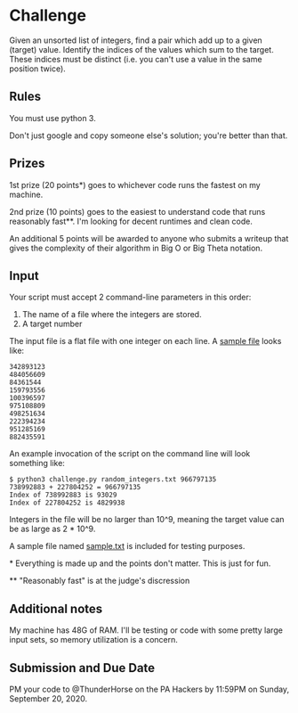# Challenge
Given an unsorted list of integers, find a pair which add up to a given (target) value. Identify the indices of the values which sum to the target. These indices must be distinct (i.e. you can't use a value in the same position twice).

## Rules
You must use python 3.

Don't just google and copy someone else's solution; you're better than that.

## Prizes

1st prize (20 points\*) goes to whichever code runs the fastest on my machine.

2nd prize (10 points) goes to the easiest to understand code that runs reasonably fast\*\*. I'm looking for decent runtimes and clean code.

An additional 5 points will be awarded to anyone who submits a writeup that gives the complexity of their algorithm in Big O or Big Theta notation.

## Input
Your script must accept 2 command-line parameters in this order:
1) The name of a file where the integers are stored.
2) A target number

The input file is a flat file with one integer on each line. A [sample file](./sample.txt) looks like:
```
342893123
484056609
84361544
159793556
100396597
975108809
498251634
222394234
951285169
882435591
```

An example invocation of the script on the command line will look something like:

```
$ python3 challenge.py random_integers.txt 966797135
738992883 + 227804252 = 966797135
Index of 738992883 is 93029
Index of 227804252 is 4829938
```

Integers in the file will be no larger than 10^9, meaning the target value can be as large as 2 \* 10^9.

A sample file named [sample.txt](./sample.txt) is included for testing purposes.

\* Everything is made up and the points don't matter. This is just for fun.

\*\* "Reasonably fast" is at the judge's discression


## Additional notes

My machine has 48G of RAM. I'll be testing or code with some pretty large input sets, so memory utilization is a concern.

## Submission and Due Date
PM your code to @ThunderHorse on the PA Hackers by 11:59PM on Sunday, September 20, 2020.
